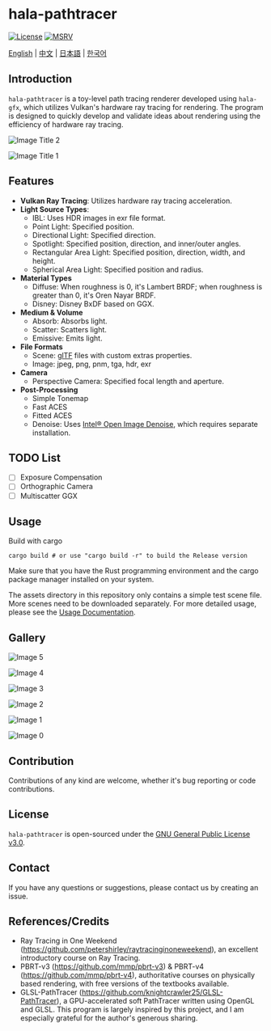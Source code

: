 # hala-pathtracer
[![License](https://img.shields.io/badge/License-GPL3-blue.svg)](https://www.gnu.org/licenses/gpl-3.0.en.html)
[![MSRV](https://img.shields.io/badge/rustc-1.70.0+-ab6000.svg)](https://blog.rust-lang.org/2023/06/01/Rust-1.70.0.html)

[English](README.md) | [中文](README_CN.md) | [日本語](README_JP.md) | [한국어](README_KO.md)

## Introduction
`hala-pathtracer` is a toy-level path tracing renderer developed using `hala-gfx`, which utilizes Vulkan's hardware ray tracing for rendering.
The program is designed to quickly develop and validate ideas about rendering using the efficiency of hardware ray tracing.

![Image Title 2](docs/images/dragon-all.png)

![Image Title 1](docs/images/bedroom.png)

## Features
- **Vulkan Ray Tracing**: Utilizes hardware ray tracing acceleration.
- **Light Source Types**:
  - IBL: Uses HDR images in exr file format.
  - Point Light: Specified position.
  - Directional Light: Specified direction.
  - Spotlight: Specified position, direction, and inner/outer angles.
  - Rectangular Area Light: Specified position, direction, width, and height.
  - Spherical Area Light: Specified position and radius.
- **Material Types**
  - Diffuse: When roughness is 0, it's Lambert BRDF; when roughness is greater than 0, it's Oren Nayar BRDF.
  - Disney: Disney BxDF based on GGX.
- **Medium & Volume**
  - Absorb: Absorbs light.
  - Scatter: Scatters light.
  - Emissive: Emits light.
- **File Formats**
  - Scene: [glTF](https://www.khronos.org/gltf/) files with custom extras properties.
  - Image: jpeg, png, pnm, tga, hdr, exr
- **Camera**
  - Perspective Camera: Specified focal length and aperture.
- **Post-Processing**
  - Simple Tonemap
  - Fast ACES
  - Fitted ACES
  - Denoise: Uses [Intel® Open Image Denoise](https://www.openimagedenoise.org/), which requires separate installation.

## TODO List

- [ ] Exposure Compensation
- [ ] Orthographic Camera
- [ ] Multiscatter GGX

## Usage
Build with cargo

```shell
cargo build # or use "cargo build -r" to build the Release version
```

Make sure that you have the Rust programming environment and the cargo package manager installed on your system.

The assets directory in this repository only contains a simple test scene file. More scenes need to be downloaded separately. For more detailed usage, please see the [Usage Documentation](docs/HOW_TO.md).

## Gallery

![Image 5](docs/images/car2.png)

![Image 4](docs/images/tropical.png)

![Image 3](docs/images/teapot-full.png)

![Image 2](docs/images/disney_test.png)

![Image 1](docs/images/veach_test.png)

![Image 0](docs/images/cornell-box.png)

## Contribution
Contributions of any kind are welcome, whether it's bug reporting or code contributions.

## License
`hala-pathtracer` is open-sourced under the [GNU General Public License v3.0](LICENSE).

## Contact
If you have any questions or suggestions, please contact us by creating an issue.

## References/Credits
- Ray Tracing in One Weekend (https://github.com/petershirley/raytracinginoneweekend), an excellent introductory course on Ray Tracing.
- PBRT-v3 (https://github.com/mmp/pbrt-v3) & PBRT-v4 (https://github.com/mmp/pbrt-v4), authoritative courses on physically based rendering, with free versions of the textbooks available.
- GLSL-PathTracer (https://github.com/knightcrawler25/GLSL-PathTracer), a GPU-accelerated soft PathTracer written using OpenGL and GLSL. This program is largely inspired by this project, and I am especially grateful for the author's generous sharing.
